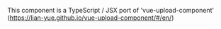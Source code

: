 This component is a TypeScript / JSX port of 'vue-upload-component' (https://lian-yue.github.io/vue-upload-component/#/en/)
